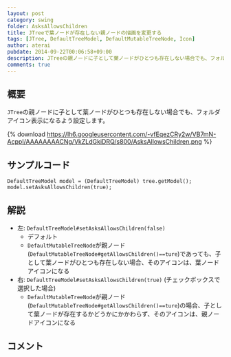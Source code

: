 ```yaml
---
layout: post
category: swing
folder: AsksAllowsChildren
title: JTreeで葉ノードが存在しない親ノードの描画を変更する
tags: [JTree, DefaultTreeModel, DefaultMutableTreeNode, Icon]
author: aterai
pubdate: 2014-09-22T00:06:58+09:00
description: JTreeの親ノードに子として葉ノードがひとつも存在しない場合でも、フォルダアイコン表示になるよう設定します。
comments: true
---
```

## 概要
`JTree`の親ノードに子として葉ノードがひとつも存在しない場合でも、フォルダアイコン表示になるよう設定します。

{% download https://lh6.googleusercontent.com/-vfEqezCRy2w/VB7mN-AcppI/AAAAAAAACNg/VkZLdGkiDRQ/s800/AsksAllowsChildren.png %}

## サンプルコード
<pre class="prettyprint"><code>DefaultTreeModel model = (DefaultTreeModel) tree.getModel();
model.setAsksAllowsChildren(true);
</code></pre>

## 解説
- 左: `DefaultTreeModel#setAsksAllowsChildren(false)`
    - デフォルト
    - `DefaultMutableTreeNode`が親ノード(`DefaultMutableTreeNode#getAllowsChildren()==ture`)であっても、子として葉ノードがひとつも存在しない場合、そのアイコンは、葉ノードアイコンになる
- 右: `DefaultTreeModel#setAsksAllowsChildren(true)` (チェックボックスで選択した場合)
    - `DefaultMutableTreeNode`が親ノード(`DefaultMutableTreeNode#getAllowsChildren()==ture`)の場合、子として葉ノードが存在するかどうかにかかわらず、そのアイコンは、親ノードアイコンになる

<!-- dummy comment line for breaking list -->

## コメント
